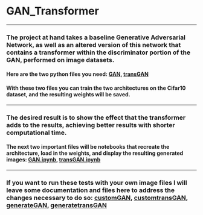 # GAN_Transformer
---

### The project at hand takes a baseline Generative Adversarial Network, as well as an altered version of this network that contains a transformer within the discriminator portion of the GAN, performed on image datasets. 

#### Here are the two python files you need: [GAN](gan.py), [transGAN](transGAN.py)
#### With these two files you can train the two architectures on the Cifar10 dataset, and the resulting weights will be saved.
---

### The desired result is to show the effect that the transformer adds to the results, achieving better results with shorter computational time.
#### The next two important files will be notebooks that recreate the architecture, load in the weights, and display the resulting generated images: [GAN.ipynb](gan_generate.ipynb), [transGAN.ipynb](transGAN_generate.ipynb)
---
### If you want to run these tests with your own image files I will leave some documentation and files here to address the changes necessary to do so: [customGAN](custom_dataset_gan.py), [customtransGAN](custom_dataset_transGAN.py), [generateGAN](custom_dataset_train_gan.ipynb), [generatetransGAN](custom_dataset_train_transGAN.ipynb)
